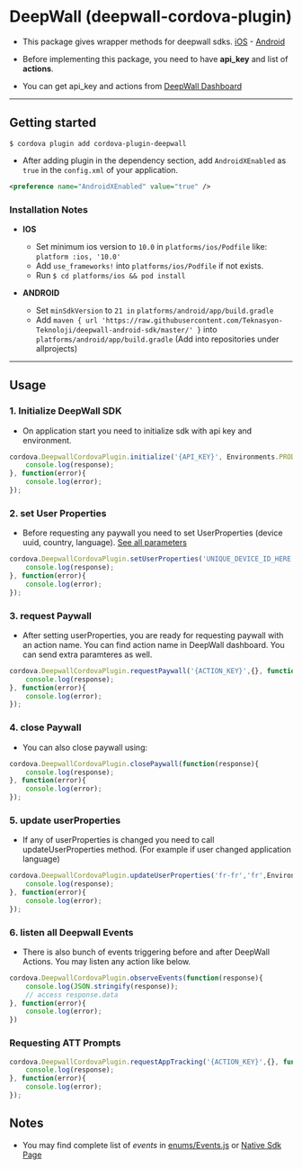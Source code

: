 # DeepWall (deepwall-cordova-plugin)
* This package gives wrapper methods for deepwall sdks. [iOS](https://github.com/Teknasyon-Teknoloji/deepwall-ios-sdk) - [Android](https://github.com/Teknasyon-Teknoloji/deepwall-android-sdk)
  
* Before implementing this package, you need to have **api_key** and list of **actions**.
  
* You can get api_key and actions from [DeepWall Dashboard](https://console.deepwall.com/)

---

## Getting started

`$ cordova plugin add cordova-plugin-deepwall`

* After adding plugin in the dependency section, 
  add `AndroidXEnabled` as `true` in the `config.xml` of your application.
```xml
<preference name="AndroidXEnabled" value="true" />
```

### Installation Notes
- **IOS**
    - Set minimum ios version to `10.0` in `platforms/ios/Podfile` like: `platform :ios, '10.0'`
    - Add `use_frameworks!` into `platforms/ios/Podfile` if not exists.
    - Run `$ cd platforms/ios && pod install`

- **ANDROID**
    - Set `minSdkVersion` to `21 in` `platforms/android/app/build.gradle`
    - Add `maven { url 'https://raw.githubusercontent.com/Teknasyon-Teknoloji/deepwall-android-sdk/master/' }` into `platforms/android/app/build.gradle` (Add into repositories under allprojects)

---

## Usage

### 1. Initialize DeepWall SDK
- On application start you need to initialize sdk with api key and environment.
```javascript
cordova.DeepwallCordovaPlugin.initialize('{API_KEY}', Environments.PRODUCTION, function(response){
    console.log(response);
}, function(error){
    console.log(error);
});
```

### 2. set User Properties
- Before requesting any paywall you need to set UserProperties (device uuid, country, language). [See all parameters](https://github.com/Teknasyon-Teknoloji/deepwall-ios-sdk#configuration)
````javascript
cordova.DeepwallCordovaPlugin.setUserProperties('UNIQUE_DEVICE_ID_HERE (UUID)','en-us','us', EnvironmentStyles.LIGHT, function(response){
    console.log(response);
}, function(error){
    console.log(error);
});
````

### 3. request Paywall
- After setting userProperties, you are ready for requesting paywall with an action name. You can find action name in DeepWall dashboard. You can send extra paramteres as well.
````javascript
cordova.DeepwallCordovaPlugin.requestPaywall('{ACTION_KEY}',{}, function(response){
    console.log(response);
}, function(error){
    console.log(error);
});
````

### 4. close Paywall
- You can also close paywall using:
````javascript
cordova.DeepwallCordovaPlugin.closePaywall(function(response){
    console.log(response);
}, function(error){
    console.log(error);
});
````

### 5. update userProperties
- If any of userProperties is changed you need to call updateUserProperties method. (For example if user changed application language)
````javascript
cordova.DeepwallCordovaPlugin.updateUserProperties('fr-fr','fr',EnvironmentStyles.LIGHT, function(response){
    console.log(response);
}, function(error){
    console.log(error);
});
````

### 6. listen all Deepwall Events
- There is also bunch of events triggering before and after DeepWall Actions. You may listen any action like below.
````javascript
cordova.DeepwallCordovaPlugin.observeEvents(function(response){
    console.log(JSON.stringify(response));
    // access response.data
}, function(error){
    console.log(error);
})
````

### Requesting ATT Prompts
````javascript
cordova.DeepwallCordovaPlugin.requestAppTracking('{ACTION_KEY}',{}, function(response){
    console.log(response);
}, function(error){
    console.log(error);
});
````

## Notes
- You may find complete list of _events_ in [enums/Events.js](./www/enums/Events.js) or [Native Sdk Page](https://github.com/Teknasyon-Teknoloji/deepwall-ios-sdk#event-handling)
